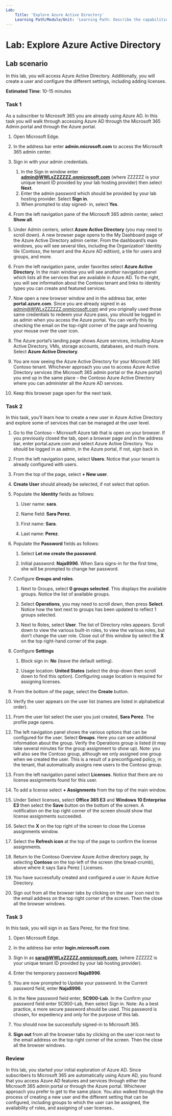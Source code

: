 ```yaml
---
Lab:
    Title: 'Explore Azure Active Directory'
    Learning Path/Module/Unit: 'Learning Path: Describe the capabilities of Azure Active Directory (Azure AD), part of Microsoft Entra; Module 1: Describe the basic services and identity types of Azure AD; Unit 4: Describe the Azure AD identity types'
---
```


# Lab: Explore Azure Active Directory

## Lab scenario

In this lab, you will access Azure Active Directory.  Additionally, you will create a user and configure the different settings, including adding licenses.  

**Estimated Time**: 10-15 minutes

### Task 1

As a subscriber to Microsoft 365 you are already using Azure AD.  In this task you will walk through accessing Azure AD through the Microsoft 365 Admin portal and through the Azure portal.

1. Open Microsoft Edge.

2. In the address bar enter **admin.microsoft.com** to access the Microsoft 365 admin center.

3. Sign in with your admin credentials.
    1. In the Sign in window enter **admin@WWLxZZZZZZ.onmicrosoft.com** (where ZZZZZZ is your unique tenant ID provided by your lab hosting provider) then select **Next**.
    1. Enter the admin password which should be provided by your lab hosting provider. Select **Sign in**.
    1. When prompted to stay signed- in, select **Yes**.

4. From the left navigation pane of the Microsoft 365 admin center, select **Show all**.

5. Under Admin centers, select **Azure Active Directory** (you may need to scroll down).  A new browser page opens to the My Dashboard page of the Azure Active Directory admin center. From the dashboard’s main windows, you will see several tiles, including the Organization’ Identity tile (Contoso, the tenant and the Azure AD edition), a tile for users and groups, and more.

6. From the left navigation pane, under favorites select **Azure Active Directory**.  In the main window you will see another navigation panel which lists all the services that are available in Azure AD. To the right, you will see information about the Contoso tenant and links to identity types you can create and featured services.  

7. Now open a new browser window and in the address bar, enter **portal.azure.com**.  Since you are already signed in as admin@WWLxZZZZZZ.onmicrosoft.com and you originally used those same credentials to redeem your Azure pass, you should be logged in as admin when you access the Azure portal.  You can verify this by checking the email on the top-right corner of the page and hovering your mouse over the user icon.

8. The Azure portal’s landing page shows Azure services, including Azure Active Directory, VMs, storage accounts, databases, and much more.  Select **Azure Active Directory**.  

9. You are now seeing the Azure Active Directory for your Microsoft 365 Contoso tenant.    Whichever approach you use to access Azure Active Directory services (the Microsoft 365 admin portal or the Azure portal) you end up in the same place – the Contoso Azure Active Directory where you can administer all the Azure AD services.

10. Keep this browser page open for the next task.

### Task 2

In this task, you’ll learn how to create a new user in Azure Active Directory and explore some of services that can be managed at the user level.

1. Go to the Contoso – Microsoft Azure tab that is open on your browser. If you previously closed the tab, open a browser page and in the address bar, enter portal.azure.com and select Azure Active Directory.  You should be logged in as admin, in the Azure portal, if not, sign back in.

2. From the left navigation pane, select **Users**.  Notice that your tenant is already configured with users.

3. From the top of the page, select **+ New user**.

4. **Create User** should already be selected, if not select that option.

5. Populate the **Identity** fields as follows:

    1. User name: **sara**.

    2. Name field: **Sara Perez**.

    3. First name: **Sara**.

    4. Last name: **Perez**.

6. Populate the **Password** fields as follows:

    1. Select **Let me create the password**.

    1. Initial password: **Naja8996**. When Sara signs-in for the first time, she will be prompted to change her password.

7. Configure **Groups and roles**.

    1. Next to Groups, select **0 groups selected**.  This displays the available groups.  Notice the list of available groups.

    2. Select **Operations**, you may need to scroll down, then press **Select**. Notice how the text next to groups has been updated to reflect 1 groups selected.  

    3. Next to Roles, select **User**. The list of Directory roles appears.  Scroll down to view the various built-in roles, to view the various roles, but don’t change the user role.  Close out of this window by select the **X** on the top right-hand corner of the page.

8. Configure **Settings**

    1. Block sign in:  **No** (leave the default setting).

    1. Usage location: **United States** (select the drop-down then scroll down to find this option).  Configuring usage location is required for assigning licenses.

9. From the bottom of the page, select the **Create** button.

10. Verify the user appears on the user list (names are listed in alphabetical order).

11. From the user list select the user you just created, **Sara Perez**.  The profile page opens.

12. The left navigation panel shows the various options that can be configured for the user.  Select **Groups**.  Here you can see additional information about the group.  Verify the Operations group is listed (it may take several minutes for the group assignment to show up).  Note:  you will also see the Contoso group, although we only assigned one group when we created the user.  This is a result of a preconfigured policy, in the tenant, that automatically assigns new users to the Contoso group.

13. From the left navigation panel select **Licenses**.  Notice that there are no license assignments found for this user.  

14. To add a license select **+ Assignments** from the top of the main window.

15. Under Select licenses, select **Office 365 E3** and **Windows 10 Enterprise E3** then select the **Save** button on the bottom of the screen. A notification on the top right corner of the screen should show that license assignments succeeded.

16. Select the **X** on the top right of the screen to close the License assignments window.

17. Select the **Refresh icon** at the top of the page to confirm the license assignments.

18. Return to the Contoso Overview Azure Active directory page, by selecting **Contoso** on the top-left of the screen (the bread-crumb), above where it says Sara Perez | Licenses.

19. You have successfully created and configured a user in Azure Active Directory.

20. Sign out from all the browser tabs by clicking on the user icon next to the email address on the top right corner of the screen. Then the close all the browser windows.

### Task 3

In this task, you will sign in as Sara Perez, for the first time.

1. Open Microsoft Edge.

2. In the address bar enter **login.microsoft.com**.

3. Sign in as **sara@WWLxZZZZZ.onmicrosoft.com**, (where ZZZZZZ is your unique tenant ID provided by your lab hosting provider).

4. Enter the temporary password **Naja8996**.

5. You are now prompted to Update your password. In the Current password field, enter **Naja8996**.

6. In the New password field enter, **SC900-Lab**.  In the Confirm your password field enter SC900-Lab, then select Sign in.  Note: As a best practice, a more secure password should be used. This password is chosen, for expediency and only for the purpose of this lab.

7. You should now be successfully signed-in to Microsoft 365.

8. **Sign out** from all the browser tabs by clicking on the user icon next to the email address on the top right corner of the screen. Then the close all the browser windows.

### Review

In this lab, you started your initial exploration of Azure AD. Since subscribers to Microsoft 365 are automatically using Azure AD, you found that you access Azure AD features and services through either the Microsoft 365 admin portal or through the Azure portal.  Whichever approach you prefer to get to the same place.  You also walked through the process of creating a new user and the different setting that can be configured, including groups to which the user can be assigned, the availability of roles, and assigning of user licenses..
